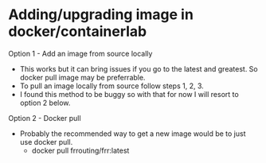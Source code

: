 # Adding/upgrading image in docker/containerlab

Option 1 - Add an image from source locally
 - This works but it can bring issues if you go to the latest and greatest. So docker pull image may be preferrable.
 - To pull an image locally from source follow steps 1, 2, 3.
 - I found this method to be buggy so with that for now I will resort to option 2 below.

Option 2 - Docker pull
 - Probably the recommended way to get a new image would be to just use docker pull. 
   - docker pull frrouting/frr:latest

